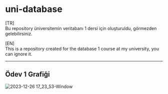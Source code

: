 # uni-database

[TR]  
Bu repository üniversitemin veritabanı 1 dersi için oluşturuldu, görmezden gelebilirsiniz.

[EN]  
This is a repository created for the database 1 course at my university, you can ignore it.

---

## Ödev 1 Grafiği
![2023-12-26 17_23_53-Window](https://github.com/SametHope/uni-database/assets/85421686/e1ef7256-6155-4c47-ac6b-880772b65dbf)
